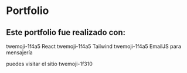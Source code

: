 # Portfolio

## Este portfolio fue realizado con: 

twemoji-1f4a5 React
twemoji-1f4a5 Tailwind
twemoji-1f4a5 EmailJS para mensajería

puedes visitar el sitio twemoji-1f310
